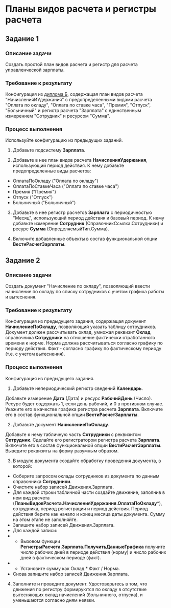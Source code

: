 # Планы видов расчета и регистры расчета

## Задание 1

### Описание задачи

Создать простой план видов расчета и регистр для расчета управленческой зарплаты.

### Требование к результату

Конфигурация из [диплома Б](diploma-b.md), содержащая план видов расчета "НачисленияИУдержания" с предопределенными видами расчета "Оплата по окладу", "Оплата по ставке часа", "Премия", "Отпуск", "Больничный" и регистр расчета "Зарплата" с единственным измерением "Сотрудник" и ресурсом "Сумма".

### Процесс выполнения

Используйте конфигурацию из предыдущих заданий.

1. Добавьте подсистему **Зарплата**.

2. Добавьте в нее план видов расчета **НачисленияУдержания**, использующий период действия.
К нему добавьте предопределенные виды расчетов:

* ОплатаПоОкладу ("Оплата по окладу")
* ОплатаПоСтавкеЧаса ("Оплата по ставке часа")
* Премия ("Премия")
* Отпуск ("Отпуск")
* Больничный ("Больничный")

3. Добавьте в нее регистр расчетов **Зарплата** с периодичностью "Месяц", использующий период действия и базовый период.
К нему добавьте измерение **Сотрудник** (СправочникСсылка.Сотрудники) и ресурс **Сумма** (ОпределяемыйТип.Сумма).

4. Включите добавленные объекты в состав функциональной опции **ВестиРасчетЗарплаты**.

## Задание 2

### Описание задачи

Создать документ "Начисление по окладу", позволяющий ввести начисление по окладу по списку сотрудников с учетом графика работы и вытеснения.

### Требование к результату

Конфигурация из предыдущего задания, содержащая документ **НачислениеПоОкладу**, позволяющий указать таблицу сотрудников.
Документ должен рассчитывать оклад, умножая реквизит **Оклад** справочника  **Сотрудники** на отношение фактически отработанного времени к норме.
Норма должна рассчитываться согласно графику по периоду действия. Факт - согласно графику по фактическому периоду (т.е. с учетом вытеснения).

### Процесс выполнения

Конфигурация из предыдущего задания.

1. Добавьте непериодический регистр сведений **Календарь**.

Добавьте измерение **Дата** (Дата) и ресурс **РабочийДень** (Число). Ресурс будет содержать 1, если день рабочий, и 0 в противном случае.
Укажите его в качестве графика регистра расчета **Зарплата**.
Включите его в состав функциональной опции **ВестиРасчетЗарплаты**.

2. Добавьте документ **НачислениеПоОкладу**.

Добавьте к нему табличную часть **Сотрудники** с реквизитом **Сотрудник**.
Сделайте его регистратором регистра расчета **Зарплата**.
Включите его в состав функциональной опции **ВестиРасчетЗарплаты**.
Выведите реквизиты на форму разумным образом.

3. В модуле документа создайте обработку проведения документа, в которой:

* Соберите запросом оклады сотрудников из документа по данным справочника **Сотрудники**.
* Очистите набор записей Движения.Зарплата.
* Для каждой строки табличной части создайте движение, заполнив в нем вид расчета (**ПланыВидовРасчета.НачисленияУдержания.ОплатаПоОкладу***), сотрудника, период регистрации и период действия. Период действия берите как начало и конец месяца даты документа. Сумму на этом этапе не заполняйте.
* Запишите набор записей Движения.Зарплата.
* Для каждой записи:
* * Вызовом функции **РегистрыРасчета.Зарплата.ПолучитьДанныеГрафика** получите число рабочих дней в периоде действия (норму) и число рабочих дней в фактическом периоде (факт).
* * Установите сумму как Оклад * Факт /  Норма.
* Снова запишите набор записей Движения.Зарплата.

4. Заполните и проведите документ. Удостоверьтесь в том, что движения по регистру формируются по окладу в отсутствие вытесняющих оклад начислений (больничного, отпуска), и уменьшаются согласно дням неявки.
